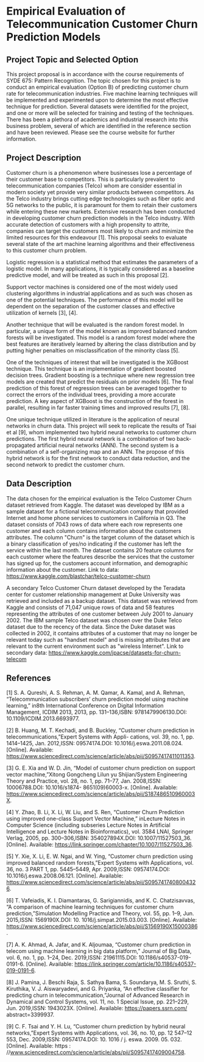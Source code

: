 # Empirical Evaluation of Telecommunication Customer Churn Prediction Models

## Project Topic and Selected Option

This project proposal is in accordance with the course requirements of SYDE 675: Pattern Recognition. The topic chosen
 for this project is to conduct an empirical evaluation (Option B) of predicting customer churn rate for telecommunication
 industries. Five machine learning techniques will be implemented and experimented upon to determine the most
 effective technique for prediction. Several datasets were identified for the project, and one or more will be selected for
 training and testing of the techniques. There has been a plethora of academics and industrial research into this business 
problem, several of which are identified in the reference section and have been reviewed. Please see the course website
 for further information.

## Project Description

Customer churn is a phenomenon where businesses lose a percentage of their customer base to competitors. This is
particularly prevalent to telecommunication companies (Telco) whom are consider essential in modern society yet
provide very similar products between competitors. As the Telco industry brings cutting edge technologies such as
fiber optic and 5G networks to the public, it is paramount for them to retain their customers while entering these new 
markets. Extensive research has been conducted in developing customer churn prediction models in the Telco industry.
With accurate detection of customers with a high propensity to attrite, companies can target the customers most likely 
to churn and minimize the limited resources for this endeavour [1]. This proposal seeks to evaluate several state of the 
art machine learning algorithms and their effectiveness to this customer churn problem.

Logistic regression is a statistical method that estimates the parameters of a logistic model. In many applications, it is 
typically considered as a baseline predictive model, and will be treated as such in this proposal [2].

Support vector machines is considered one of the most widely used clustering algorithms in industrial applications
and as such was chosen as one of the potential techniques. The performance of this model will be dependent on the 
separation of the customer classes and effective utilization of kernels [3], [4].

Another technique that will be evaluated is the random forest model. In particular, a unique form of the model known as
 improved balanced random forests will be investigated. This model is a random forest model where the best features are
 iteratively learned by altering the class distribution and by putting higher penalties on misclassification of the minority
 class [5].

 One of the techniques of interest that will be investigated is the XGBoost technique. This technique is an implementation
 of gradient boosted decision trees. Gradient boosting is a technique where new regression tree models are created that
 predict the residuals on prior models [6]. The final prediction of this forest of regression trees can be averaged together 
to correct the errors of the individual trees, providing a more accurate prediction. A key aspect of XGBoost is the
 construction of the forest in parallel, resulting in far faster training times and improved results [7], [8].

 One unique technique utilized in literature is the application of neural networks in churn data. This project will seek to
 replicate the results of Tsai et al [9], whom implemented two hybrid neural networks to customer churn predictions.
 The first hybrid neural network is a combination of two back-propagated artificial neural networks (ANN). The second
 system is a combination of a self-organizing map and an ANN. The propose of this hybrid network is for the first
  network to conduct data reduction, and the second network to predict the customer churn.

## Data Description

The data chosen for the empirical evaluation is the Telco Customer Churn dataset retrieved from Kaggle. The dataset
 was developed by IBM as a sample dataset for a fictional telecommunication company that provided Internet and home
 phone services to customers in California in Q3. The dataset consists of 7043 rows of data where each row represents
 one customer and each column contains information about the customers attributes. The column "Churn" is the target
 column of the dataset which is a binary classification of yes/no indicating if the customer has left the service within the
 last month. The dataset contains 20 feature columns for each customer where the features describe the services that the
 customer has signed up for, the customers account information, and demographic information about the customer.
 Link to data: https://www.kaggle.com/blastchar/telco-customer-churn

A secondary Telco Customer Churn dataset developed by the Teradata center for customer relationship management at
 Duke University was retrieved and included as a backup dataset. This dataset was retrieved from Kaggle and consists of
71,047 unique rows of data and 58 features representing the attributes of one customer between July 2001 to January
 2002. The IBM sample Telco dataset was chosen over the Duke Telco dataset due to the recency of the data. Since the
 Duke dataset was collected in 2002, it contains attributes of a customer that may no longer be relevant today such as
 "handset model" and is missing attributes that are relevant to the current environment such as "wireless Internet".
 Link to secondary data: https://www.kaggle.com/jpacse/datasets-for-churn-telecom

## References

[1] S. A. Qureshi, A. S. Rehman, A. M. Qamar, A. Kamal, and A. Rehman, “Telecommunication subscribers’ churn prediction
model using machine learning,” in8th International Conference on Digital Information Management, ICDIM 2013, 2013,
pp. 131–136,ISBN: 9781479906130.DOI: 10.1109/ICDIM.2013.6693977.

[2] B. Huang, M. T. Kechadi, and B. Buckley, “Customer churn prediction in telecommunications,”Expert Systems with Appli-
cations, vol. 39, no. 1, pp. 1414–1425, Jan. 2012,ISSN: 09574174.DOI: 10.1016/j.eswa.2011.08.024. [Online]. Available:
https://www.sciencedirect.com/science/article/abs/pii/S0957417411011353.

[3] G. E. Xia and W. D. Jin, “Model of customer churn prediction on support vector machine,”Xitong Gongcheng Lilun yu
Shijian/System Engineering Theory and Practice, vol. 28, no. 1, pp. 71–77, Jan. 2008,ISSN: 10006788.DOI: 10.1016/s1874-
8651(09)60003-x. [Online]. Available: https://www.sciencedirect.com/science/article/abs/pii/S187486510960003X.

[4] Y. Zhao, B. Li, X. Li, W. Liu, and S. Ren, “Customer Churn Prediction using improved one-class Support Vector Machine,”
inLecture Notes in Computer Science (including subseries Lecture Notes in Artificial Intelligence and Lecture Notes in
Bioinformatics), vol. 3584 LNAI, Springer Verlag, 2005, pp. 300–306,ISBN: 354027894X.DOI: 10.1007/11527503_36.
[Online]. Available: https://link.springer.com/chapter/10.1007/11527503_36.

 [5] Y. Xie, X. Li, E. W. Ngai, and W. Ying, “Customer churn prediction using improved balanced random forests,”Expert Systems
with Applications, vol. 36, no. 3 PART 1, pp. 5445–5449, Apr. 2009,ISSN: 09574174.DOI: 10.1016/j.eswa.2008.06.121.
[Online]. Available: https://www.sciencedirect.com/science/article/abs/pii/S0957417408004326.

[6] T. Vafeiadis, K. I. Diamantaras, G. Sarigiannidis, and K. C. Chatzisavvas, “A comparison of machine learning techniques for
customer churn prediction,”Simulation Modelling Practice and Theory, vol. 55, pp. 1–9, Jun. 2015,ISSN: 1569190X.DOI: 10.
1016/j.simpat.2015.03.003. [Online]. Available: https://www.sciencedirect.com/science/article/abs/pii/S1569190X15000386.

[7] A. K. Ahmad, A. Jafar, and K. Aljoumaa, “Customer churn prediction in telecom using machine learning in big data platform,”
Journal of Big Data, vol. 6, no. 1, pp. 1–24, Dec. 2019,ISSN: 21961115.DOI: 10.1186/s40537-019-0191-6. [Online]. Available:
https://link.springer.com/article/10.1186/s40537-019-0191-6.

[8] J. Pamina, J. Beschi Raja, S. Sathya Bama, S. Soundarya, M. S. Sruthi, S. Kiruthika, V. J. Aiswaryadevi, and G. Priyanka,
“An effective classifier for predicting churn in telecommunication,”Journal of Advanced Research in Dynamical and Control
Systems, vol. 11, no. 1 Special Issue, pp. 221–229, Jun. 2019,ISSN: 1943023X. [Online]. Available: https://papers.ssrn.com/
abstract=3399937.

[9] C. F. Tsai and Y. H. Lu, “Customer churn prediction by hybrid neural networks,”Expert Systems with Applications, vol. 36,
no. 10, pp. 12 547–12 553, Dec. 2009,ISSN: 09574174.DOI: 10. 1016 / j. eswa. 2009. 05. 032. [Online]. Available: https :
//www.sciencedirect.com/science/article/abs/pii/S0957417409004758.
